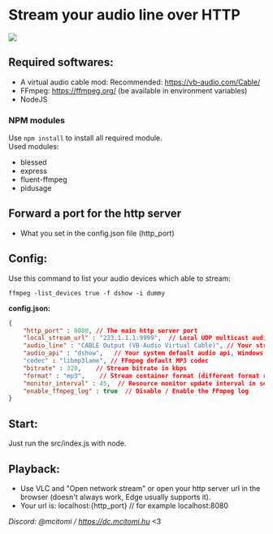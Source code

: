 # Stream your audio line over HTTP
<img src="https://i.imgur.com/l8Bx3my.png">

## Required softwares:
- A virtual audio cable mod: Recommended: https://vb-audio.com/Cable/
- FFmpeg: https://ffmpeg.org/ (be available in environment variables)
- NodeJS 
### NPM modules
Use `npm install` to install all required module.  
Used modules:
- blessed
- express
- fluent-ffmpeg
- pidusage

## Forward a port for the http server
- What you set in the config.json file (http_port)

## Config:
Use this command to list your audio devices which able to stream:
```
ffmpeg -list_devices true -f dshow -i dummy
```

**config.json:**
```json
{
    "http_port" : 8080, // The main http server port
    "local_stream_url" : "233.1.1.1:9999",  // Local UDP multicast audio stream port (just pick a IPv4 multicast address)
    "audio_line" : "CABLE Output (VB-Audio Virtual Cable)", // Your streamable audio line
    "audio_api" : "dshow",   // Your system default audio api, Windows: dshow Linux: pulse or alsa
    "codec" : "libmp3lame", // FFmpeg default MP3 codec
    "bitrate" : 320,    // Stream bitrate in kbps
    "format" : "mp3",    // Stream container format (different format requires different codec)
    "monitor_interval" : 45,  // Resource monitor update interval in seconds (May result high CPU usage)
    "enable_ffmpeg_log" : true  // Disable / Enable the FFmpeg log
}
```

## Start:
Just run the src/index.js with node.

## Playback:
- Use VLC and "Open network stream" or open your http server url in the browser (doesn't always work, Edge usually supports it).
- Your url is: localhost:{http_port} // for example localhost:8080

*Discord: @mcitomi / https://dc.mcitomi.hu*
<3
